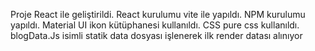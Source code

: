 Proje React ile geliştirildi. React kurulumu vite ile yapıldı.
NPM kurulumu yapıldı.
Material UI ikon kütüphanesi kullanıldı.
CSS pure css kullanıldı.
blogData.Js isimli statik data dosyası işlenerek ilk render datası alınıyor